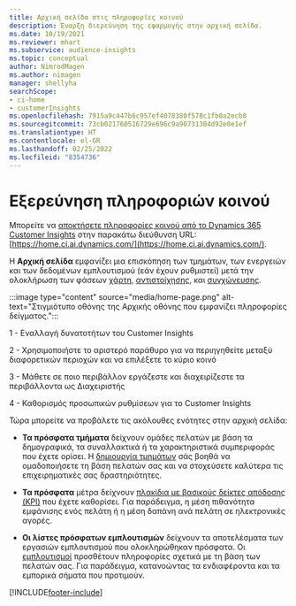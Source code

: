 ```yaml
---
title: Αρχική σελίδα στις πληροφορίες κοινού
description: Έναρξη διερεύνηση της εφαρμογής στην αρχική σελίδα.
ms.date: 10/19/2021
ms.reviewer: mhart
ms.subservice: audience-insights
ms.topic: conceptual
author: NimrodMagen
ms.author: nimagen
manager: shellyha
searchScope:
- ci-home
- customerInsights
ms.openlocfilehash: 7915a9c447b6c957ef4078380f578c1fb0a2ecb8
ms.sourcegitcommit: 73cb021760516729e696c9a90731304d92e0e1ef
ms.translationtype: HT
ms.contentlocale: el-GR
ms.lasthandoff: 02/25/2022
ms.locfileid: "8354736"
---
```

# <a name="explore-audience-insights"></a>Εξερεύνηση πληροφοριών κοινού

Μπορείτε να [αποκτήσετε πληροφορίες κοινού από το Dynamics 365 Customer Insights](https://home.ci.ai.dynamics.com/) στην παρακάτω διεύθυνση URL: [https://home.ci.ai.dynamics.com/](https://home.ci.ai.dynamics.com/).

Η **Αρχική σελίδα** εμφανίζει μια επισκόπηση των τμημάτων, των ενεργειών και των δεδομένων εμπλουτισμού (εάν έχουν ρυθμιστεί) μετά την ολοκλήρωση των φάσεων [χάρτη](map-entities.md), [αντιστοίχησης](match-entities.md), και [συγχώνευσης](merge-entities.md).

:::image type="content" source="media/home-page.png" alt-text="Στιγμιότυπο οθόνης της Αρχικής οθόνης που εμφανίζει πληροφορίες δείγματος.":::

1 - Εναλλαγή δυνατοτήτων του Customer Insights 

2 - Χρησιμοποιήστε το αριστερό παράθυρο για να περιηγηθείτε μεταξύ διαφορετικών περιοχών και να επιλέξετε το κύριο κοινό

3 - Μάθετε σε ποιο περιβάλλον εργάζεστε και διαχειρίζεστε τα περιβάλλοντα ως Διαχειριστής

4 - Καθορισμός προσωπικών ρυθμίσεων για το Customer Insights

Τώρα μπορείτε να προβάλετε τις ακόλουθες ενότητες στην αρχική σελίδα:

- **Τα πρόσφατα τμήματα** δείχνουν ομάδες πελατών με βάση τα δημογραφικά, τα συναλλακτικά ή τα χαρακτηριστικά συμπεριφοράς που έχετε ορίσει. Η [δημιουργία τμημάτων](segments.md) σάς βοηθά να ομαδοποιήσετε τη βάση πελατών σας και να στοχεύσετε καλύτερα τις επιχειρηματικές σας δραστηριότητες.

- **Τα πρόσφατα** μέτρα δείχνουν [πλακίδια με βασικούς δείκτες απόδοσης (KPI)](measures.md) που έχετε καθορίσει. Για παράδειγμα, η μέση πιθανότητα εμφάνισης ενός πελάτη ή η μέση δαπάνη ανά πελάτη σε ηλεκτρονικές αγορές.

- **Οι λίστες πρόσφατων εμπλουτισμών** δείχνουν τα αποτελέσματα των εργασιών εμπλουτισμού που ολοκληρώθηκαν πρόσφατα. Οι [εμπλουτισμοί](enrichment-hub.md) προσθέτουν πληροφορίες σχετικά με τη βάση των πελατών σας. Για παράδειγμα, κατανοώντας τα ενδιαφέροντα και τα εμπορικά σήματα που προτιμούν.


[!INCLUDE[footer-include](../includes/footer-banner.md)]
